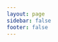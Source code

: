 ```yaml
---
layout: page
sidebar: false
footer: false
---
```


<script setup>
import {
  VPTeamPage,
  VPTeamPageTitle,
  VPTeamMembers,
  VPTeamPageSection
} from 'vitepress/theme'

const authors = [
  {
    avatar: 'https://www.github.com/???.png',
    name: 'Chiri',
    title: 'Creator of 3dmigoto',
    links: [
      // { icon: 'github', link: 'https://github.com/Chiri' }
    ]
  },
  {
    avatar: 'https://github.com/bo3b.png',
    name: 'bo3b',
    title: 'Main mantainer of 3dmigoto',
    links: [
      { icon: 'github', link: 'https://github.com/bo3b' }
    ]
  },
  {
    avatar: 'https://github.com/DarkStarSword.png',
    name: 'DarkStarSword',
    title: 'Main mantainer of 3dmigoto',
    links: [
      { icon: 'github', link: 'https://github.com/DarkStarSword' }
    ]
  },
]
const devs = [
  {
    avatar: 'https://www.github.com/SilentNightSound.png',
    name: 'SilentNightSound',
    title: 'Author of GIMI',
    links: [
      { icon: 'github', link: 'https://github.com/silentnightsound' },
      { icon: 'gamebanana', link: 'https://gamebanana.com/members/2176153'},
    ]
  },
  {
    avatar: 'https://www.github.com/SinsofSeven.png',
    name: 'SinsofSeven',
    title: 'Author of TexFx',
    links: [
      { icon: 'github', link: 'https://github.com/sinsofseven' },
      { icon: 'gamebanana', link: 'https://gamebanana.com/members/2823441'},
    ]
  },
  {
    avatar: 'https://www.github.com/Petrascyll.png',
    name: 'Scyll',
    title: 'Author of GUI Collect',
    links: [
      { icon: 'github', link: 'https://github.com/petrascyll' },
      { icon: 'gamebanana', link: 'https://gamebanana.com/members/2644630'},
    ]
  },
  {
    avatar: 'https://www.github.com/Seris0.png',
    name: 'Gustav0',
    title: 'Author of XXMI advanced tooling',
    links: [
      { icon: 'github', link: 'https://github.com/Seris0' },
      { icon: 'gamebanana', link: 'https://gamebanana.com/members/2890460'},
    ]
  },
  {
    avatar: 'https://www.github.com/SpectrumQT.png',
    name: 'SpectrumQT',
    title: 'Author of WWMI tooling and XXMI Launcher',
    links: [
      { icon: 'github', link: 'https://github.com/SpectrumQT' },
      { icon: 'gamebanana', link: 'https://gamebanana.com/members/2837527'},
    ]
  },
  {
    avatar: 'https://www.github.com/caverabbit.png',
    name: 'Caverabbit',
    title: 'Author of RabbitFX',
    links: [
      { icon: 'github', link: 'https://github.com/caverabbit'},
      { icon: 'gamebanana', link: 'https://gamebanana.com/members/2987570'},
    ]
  },
  {
    avatar: 'https://www.github.com/leotorrez.png',
    name: 'leotorrez',
    title: 'Author of LeoTools',
    links: [
      { icon: 'github', link: 'https://github.com/leotorrez' },
      { icon: 'x', link: 'https://bsky.app/profile/leomods.bsky.social' },
      { icon: 'gamebanana', link: 'https://gamebanana.com/members/2419201'},
    ]
  },
]
const writers = [
  {
    avatar: 'https://www.github.com/cybertron.png',
    name: 'Cybertron',
    title: 'Author of the 1st porting guide in video format',
    links: [
      // { icon: 'github', link: 'https://github.com/caverabbit'},
      { icon: 'x', link: 'https://x.com/cybertron231'},
      { icon: 'gamebanana', link: 'https://gamebanana.com/members/1994459'},
    ]
  },
  {
  avatar: 'https://www.github.com/rayvich.png',
  name: 'Rayvich',
  title: 'Russian Translator',
  links: [
    // { icon: 'github', link: 'https://github.com/rayvich'},
    { icon: 'gamebanana', link: 'https://gamebanana.com/members/2370640'},
  ]
  },
  {
  avatar: 'https://anilyan.carrd.co/assets/images/image03.jpg?v=50db0d5a',
  name: 'Anilyan',
  title: 'Guide writer',
  links: [
    { icon: 'instagram', link: 'https://anilyan.carrd.co'},
    { icon: 'discord', link: 'https://discord.com/invite/HcgvjWFCaG'},
  ]
  },
  {
  avatar: 'https://github.com/Satan1c.png',
  name: 'Satan1c',
  title: 'Guide writer',
  links: [
    { icon: 'github', link: 'https://github.com/Satan1c'},
  ]
  },
]
</script>
<VPTeamPage>
  <VPTeamPageTitle>
    <template #title>
      Acknowledgements
    </template>
  </VPTeamPageTitle>
  <VPTeamPageSection>
    <template #title>3dmigoto Author's</template>
    <template #lead>
      The development of 3dmigoto made modding possible without the help of these people we wouldn't be here.
    </template>
    <template #members>
      <VPTeamMembers :members="authors" />
    </template>
  </VPTeamPageSection>
  <VPTeamPageSection>
    <template #title>Tool devs</template>
    <template #lead>Their work keeps the XXMI games with constant updates and fixes.</template>
    <template #members>
      <VPTeamMembers size="small" :members="devs" />
    </template>
  </VPTeamPageSection>
  <VPTeamPageSection>
    <template #title>Tutorial writers</template>
    <template #lead>Wonderful contributors that granted their knowledge to be added to this repository</template>
    <template #members>
      <VPTeamMembers size="small" :members="writers" />
    </template>
  </VPTeamPageSection>
</VPTeamPage>
